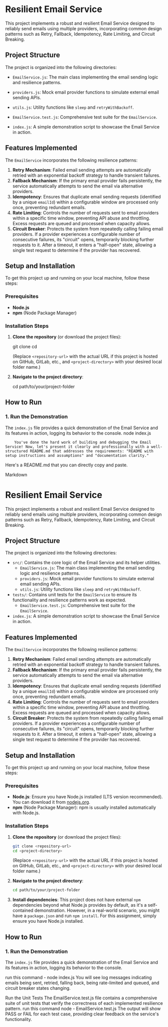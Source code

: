 # Resilient Email Service

This project implements a robust and resilient Email Service designed to reliably send emails using multiple providers, incorporating common design patterns such as Retry, Fallback, Idempotency, Rate Limiting, and Circuit Breaking.

## Project Structure

The project is organized into the following directories:


* `EmailService.js`: The main class implementing the email sending logic and resilience patterns.
* `providers.js`: Mock email provider functions to simulate external email sending APIs.
* `utils.js`: Utility functions like `sleep` and `retryWithBackoff`.

* `EmailService.test.js`: Comprehensive test suite for the `EmailService`.
* `index.js`: A simple demonstration script to showcase the Email Service in action.

## Features Implemented

The `EmailService` incorporates the following resilience patterns:

1.  **Retry Mechanism**: Failed email sending attempts are automatically retried with an exponential backoff strategy to handle transient failures.
2.  **Fallback Mechanism**: If the primary email provider fails persistently, the service automatically attempts to send the email via alternative providers.
3.  **Idempotency**: Ensures that duplicate email sending requests (identified by a unique `emailId`) within a configurable window are processed only once, preventing redundant emails.
4.  **Rate Limiting**: Controls the number of requests sent to email providers within a specific time window, preventing API abuse and throttling. Excess requests are queued and processed when capacity allows.
5.  **Circuit Breaker**: Protects the system from repeatedly calling failing email providers. If a provider experiences a configurable number of consecutive failures, its "circuit" opens, temporarily blocking further requests to it. After a timeout, it enters a "half-open" state, allowing a single test request to determine if the provider has recovered.

## Setup and Installation

To get this project up and running on your local machine, follow these steps:

### Prerequisites

* **Node.js**
* **npm** (Node Package Manager)

### Installation Steps

1.  **Clone the repository** (or download the project files):
    
    git clone <repository-url>
    cd <project-directory>
    
    (Replace `<repository-url>` with the actual URL if this project is hosted on GitHub, GitLab, etc., and `<project-directory>` with your desired local folder name.)

2.  **Navigate to the project directory**:
    
    cd path/to/your/project-folder


## How to Run

### 1. Run the Demonstration

The `index.js` file provides a quick demonstration of the Email Service and its features in action, logging its behavior to the console.
               node index.js

        You've done the hard work of building and debugging the Email Service! Now, let's present it clearly and professionally with a well-structured README.md that addresses the requirements: "README with setup instructions and assumptions" and "documentation clarity."

Here's a README.md that you can directly copy and paste.

Markdown

# Resilient Email Service

This project implements a robust and resilient Email Service designed to reliably send emails using multiple providers, incorporating common design patterns such as Retry, Fallback, Idempotency, Rate Limiting, and Circuit Breaking.

## Project Structure

The project is organized into the following directories:

* `src/`: Contains the core logic of the Email Service and its helper utilities.
    * `EmailService.js`: The main class implementing the email sending logic and resilience patterns.
    * `providers.js`: Mock email provider functions to simulate external email sending APIs.
    * `utils.js`: Utility functions like `sleep` and `retryWithBackoff`.
* `tests/`: Contains unit tests for the `EmailService` to ensure its functionality and resilience patterns work as expected.
    * `EmailService.test.js`: Comprehensive test suite for the `EmailService`.
* `index.js`: A simple demonstration script to showcase the Email Service in action.

## Features Implemented

The `EmailService` incorporates the following resilience patterns:

1.  **Retry Mechanism**: Failed email sending attempts are automatically retried with an exponential backoff strategy to handle transient failures.
2.  **Fallback Mechanism**: If the primary email provider fails persistently, the service automatically attempts to send the email via alternative providers.
3.  **Idempotency**: Ensures that duplicate email sending requests (identified by a unique `emailId`) within a configurable window are processed only once, preventing redundant emails.
4.  **Rate Limiting**: Controls the number of requests sent to email providers within a specific time window, preventing API abuse and throttling. Excess requests are queued and processed when capacity allows.
5.  **Circuit Breaker**: Protects the system from repeatedly calling failing email providers. If a provider experiences a configurable number of consecutive failures, its "circuit" opens, temporarily blocking further requests to it. After a timeout, it enters a "half-open" state, allowing a single test request to determine if the provider has recovered.

## Setup and Installation

To get this project up and running on your local machine, follow these steps:

### Prerequisites

* **Node.js**: Ensure you have Node.js installed (LTS version recommended). You can download it from [nodejs.org](https://nodejs.org/).
* **npm** (Node Package Manager): npm is usually installed automatically with Node.js.

### Installation Steps

1.  **Clone the repository** (or download the project files):
    ```bash
    git clone <repository-url>
    cd <project-directory>
    ```
    (Replace `<repository-url>` with the actual URL if this project is hosted on GitHub, GitLab, etc., and `<project-directory>` with your desired local folder name.)

2.  **Navigate to the project directory**:
    ```bash
    cd path/to/your/project-folder
    ```

3.  **Install dependencies**:
    This project does not have external `npm` dependencies beyond what Node.js provides by default, as it's a self-contained demonstration. However, in a real-world scenario, you might have a `package.json` and run `npm install`. For this assignment, simply ensure you have Node.js installed.

## How to Run

### 1. Run the Demonstration

The `index.js` file provides a quick demonstration of the Email Service and its features in action, logging its behavior to the console.

run this command - node index.js
You will see log messages indicating emails being sent, retried, falling back, being rate-limited and queued, and circuit breaker states changing.

Run the Unit Tests
The EmailService.test.js file contains a comprehensive suite of unit tests that verify the correctness of each implemented resilience pattern.
run this command node - EmailService.test.js
The output will show PASS or FAIL for each test case, providing clear feedback on the service's functionality.